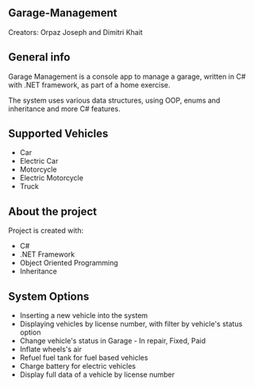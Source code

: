 ## Garage-Management

Creators: Orpaz Joseph and Dimitri Khait

## General info
Garage Management is a console app to manage a garage, written in C# with .NET framework, as part of a home exercise.

The system uses various data structures, using OOP, enums and inheritance and more C# features.

## Supported Vehicles
* Car
* Electric Car
* Motorcycle
* Electric Motorcycle
* Truck
	
## About the project
Project is created with:
* C#
* .NET Framework
* Object Oriented Programming
* Inheritance

## System Options
* Inserting a new vehicle into the system
* Displaying vehicles by license number, with filter by vehicle's status option
* Change vehicle's status in Garage - In repair, Fixed, Paid
* Inflate wheels's air 
* Refuel fuel tank for fuel based vehicles
* Charge battery for electric vehicles
* Display full data of a vehicle by license number

